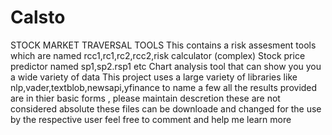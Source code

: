 # Calsto
STOCK MARKET TRAVERSAL TOOLS
This contains a risk assesment tools which are named rcc1,rc1,rc2,rcc2,risk calculator (complex)
Stock price predictor named sp1,sp2.rsp1 etc
Chart analysis tool that can show you you a wide variety of data
This project uses a large variety of libraries like nlp,vader,textblob,newsapi,yfinance to name a few
all the results provided are in thier basic forms , please maintain descretion these are not considered absolute
these files can be downloade and changed for the use by the respective user
feel free to comment and help me learn more

